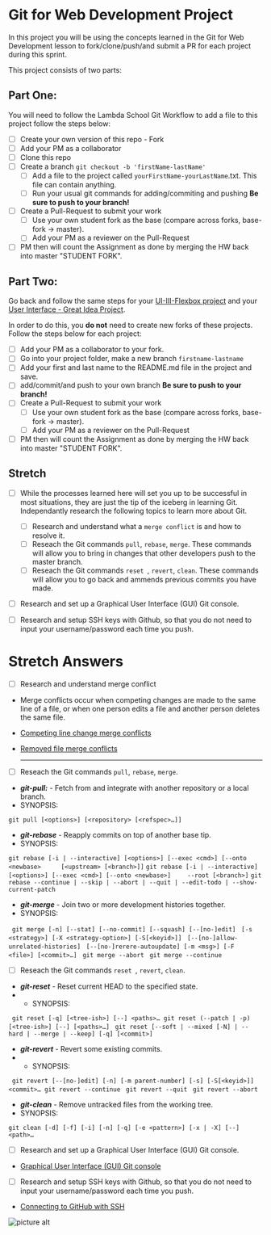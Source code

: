 # Git for Web Development Project
In this project you will be using the concepts learned in the Git for Web Development lesson to fork/clone/push/and submit a PR for each project during this sprint.

This project consists of two parts:

## Part One:
You will need to follow the Lambda School Git Workflow to add a file to this project follow the steps below:

- [ ] Create your own version of this repo - Fork
- [ ] Add your PM as a collaborator
- [ ] Clone this repo
- [ ] Create a branch `git checkout -b 'firstName-lastName'`
  - [ ] Add a file to the project called `yourFirstName-yourLastName`.txt. This file can contain anything.
  - [ ] Run your usual git commands for adding/commiting and pushing **Be sure to push to your branch!**
- [ ] Create a Pull-Request to submit your work
  - [ ] Use your own student fork as the base (compare across forks, base-fork -> master).
  - [ ] Add your PM as a reviewer on the Pull-Request
- [ ] PM then will count the Assignment as done by merging the HW back into master "STUDENT FORK".

## Part Two:
Go back and follow the same steps for your [UI-III-Flexbox project](https://github.com/LambdaSchool/UI-III-Flexbox) and your [User Interface - Great Idea Project](https://github.com/LambdaSchool/User-Interface).

In order to do this, you **do not** need to create new forks of these projects. Follow the steps below for each project:

- [ ] Add your PM as a collaborator to your fork. 
- [ ] Go into your project folder, make a new branch `firstname-lastname`
- [ ] Add your first and last name to the README.md file in the project and save.
- [ ] add/commit/and push to your own branch  **Be sure to push to your branch!**
- [ ] Create a Pull-Request to submit your work
  - [ ] Use your own student fork as the base (compare across forks, base-fork -> master).
  - [ ] Add your PM as a reviewer on the Pull-Request
- [ ] PM then will count the Assignment as done by merging the HW back into master "STUDENT FORK".

## Stretch
- [ ] While the processes learned here will set you up to be successful in most situations, they are just the tip of the iceberg in learning Git. Independantly research the following topics to learn more about Git.

  - [ ] Research and understand what a `merge conflict` is and how to resolve it.
  - [ ] Reseach the Git commands `pull`, `rebase`, `merge`. These commands will allow you to bring in changes that other developers push to the master branch.
  - [ ] Reseach the Git commands `reset `, `revert`, `clean`. These commands will allow you to go back and ammends previous commits you have made.

- [ ] Research and set up a Graphical User Interface (GUI) Git console. 

- [ ] Research and setup SSH keys with Github, so that you do not need to input your username/password each time you push. 




# Stretch Answers

- [ ] Research and understand merge conflict

* Merge conflicts occur when competing changes are made to the same line of a file, or when one person edits a file and another person deletes the same file.

* [Competing line change merge conflicts](https://help.github.com/en/articles/resolving-a-merge-conflict-using-the-command-line#competing-line-change-merge-conflicts "Competing line change merge conflicts")

* [Removed file merge conflicts](https://help.github.com/en/articles/resolving-a-merge-conflict-using-the-command-line#removed-file-merge-conflicts "Removed file merge conflicts")

    -------------------------------------------------------------------------------------------

- [ ] Reseach the Git commands `pull`, `rebase`, `merge`.

* ***git-pull:*** - Fetch from and integrate with another repository or a local branch.
* SYNOPSIS:

``` git pull [<options>] [<repository> [<refspec>…​]] ```

* ***git-rebase*** - Reapply commits on top of another base tip.
* SYNOPSIS:

``` git rebase [-i | --interactive] [<options>] [--exec <cmd>] [--onto <newbase> ```
```     [<upstream> [<branch>]]```
``` git rebase [-i | --interactive] [<options>] [--exec <cmd>] [--onto <newbase>] ```
```     --root [<branch>] ```
``` git rebase --continue | --skip | --abort | --quit | --edit-todo | --show-current-patch ```


* ***git-merge*** - Join two or more development histories together.
* SYNOPSIS:

``` git merge [-n] [--stat] [--no-commit] [--squash] [--[no-]edit]```
```	[-s <strategy>] [-X <strategy-option>] [-S[<keyid>]]```
```	[--[no-]allow-unrelated-histories]```
```	[--[no-]rerere-autoupdate] [-m <msg>] [-F <file>] [<commit>…​]```
``` git merge --abort```
``` git merge --continue```



- [ ] Reseach the Git commands `reset `, `revert`, `clean`.

* ***git-reset*** - Reset current HEAD to the specified state.
* * SYNOPSIS:

``` git reset [-q] [<tree-ish>] [--] <paths>…​```
``` git reset (--patch | -p) [<tree-ish>] [--] [<paths>…​]```
``` git reset [--soft | --mixed [-N] | --hard | --merge | --keep] [-q] [<commit>]```

* ***git-revert*** - Revert some existing commits.
* * SYNOPSIS:

``` git revert [--[no-]edit] [-n] [-m parent-number] [-s] [-S[<keyid>]] <commit>…​```
``` git revert --continue```
``` git revert --quit```
``` git revert --abort```

* ***git-clean*** - Remove untracked files from the working tree.
* SYNOPSIS:

``` git clean [-d] [-f] [-i] [-n] [-q] [-e <pattern>] [-x | -X] [--] <path>…​ ```



- [ ] Research and set up a Graphical User Interface (GUI) Git console.

* [Graphical User Interface (GUI) Git console](https://gitforwindows.org/ "Graphical User Interface (GUI) Git console")



- [ ] Research and setup SSH keys with Github, so that you do not need to input your username/password each time you push.

* [Connecting to GitHub with SSH](https://help.github.com/en/articles/connecting-to-github-with-ssh "Connecting to GitHub with SSH")


 ![picture alt](https://eralpkor.com/img/relaxing_norman.JPG "Norman")